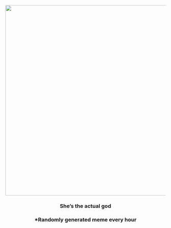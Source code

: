 <p align="center">
        <img src="https://i.redd.it/rg9zxo7aajs81.jpg" width="600" height="600">
        </p>
        <h3 align="center">She’s the actual god</h3>
        <h3 align="center">*Randomly generated meme every hour</h3>
    